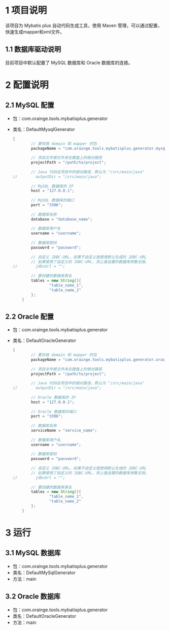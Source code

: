 # 1 项目说明

该项目为 Mybatis plus 自动代码生成工具，使用 Maven 管理，可以通过配置，快速生成mapper和xml文件。

## 1.1 数据库驱动说明

目前项目中默认配置了 MySQL 数据库和 Oracle 数据库的连接。

# 2 配置说明

## 2.1 MySQL 配置

- 包：com.orainge.tools.mybatisplus.generator

- 类名：DefaultMysqlGenerator

  ```java
  {
          // 要存放 domain 和 mapper 的包
          packageName = "com.orainge.tools.mybatisplus.generator.mysql";
    
          // 项目文件根文件夹在硬盘上的绝对路径
          projectPath = "/path/to/project";
    
          // Java 代码在项目中的相对路径，默认为 "/src/main/java"
  //        outputDir = "/src/main/java";
    
          // MySQL 数据库的 IP
          host = "127.0.0.1";
    
          // MySQL 数据库的端口
          port = "3306";
    
          // 数据库名称
          database = "database_name";
    
          // 数据库用户名
          username = "username";
    
          // 数据库密码
          password = "password";
    
          // 自定义 JDBC-URL，如果不自定义就使用默认生成的 JDBC-URL
          // 如果使用了自定义的 JDBC-URL，则上面设置的数据库参数无效。
  //        jdbcUrl = "";
    
          // 要创建的数据库表名
          tables = new String[]{
                  "table_name_1",
                  "table_name_2"
          };
      }

## 2.2 Oracle 配置

- 包：com.orainge.tools.mybatisplus.generator

- 类名：DefaultOracleGenerator

  ```java
  {
          // 要存放 domain 和 mapper 的包
          packageName = "com.orainge.tools.mybatisplus.generator.oracle";
    
          // 项目文件根文件夹在硬盘上的绝对路径
          projectPath = "/path/to/project";
    
          // Java 代码在项目中的相对路径，默认为 "/src/main/java"
  //        outputDir = "/src/main/java";
    
          // Oracle 数据库的 IP
          host = "127.0.0.1";
    
          // Oracle 数据库的端口
          port = "3306";
    
          // 数据库名称
          serviceName = "service_name";
    
          // 数据库用户名
          username = "username";
    
          // 数据库密码
          password = "password";
    
          // 自定义 JDBC-URL，如果不自定义就使用默认生成的 JDBC-URL
          // 如果使用了自定义的 JDBC-URL，则上面设置的数据库参数无效。
  //        jdbcUrl = "";
    
          // 要创建的数据库表名
          tables = new String[]{
                  "table_name_1",
                  "table_name_2"
          };
      }
  ```

# 3 运行

## 3.1 MySQL 数据库

- 包：com.orainge.tools.mybatisplus.generator
- 类名：DefaultMySqlGenerator
- 方法：main

## 3.2 Oracle 数据库

- 包：com.orainge.tools.mybatisplus.generator
- 类名：DefaultOracleGenerator
- 方法：main

